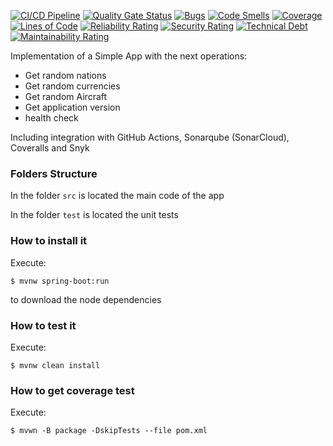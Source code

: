 [![CI/CD Pipeline](https://github.com/diegobotia/lab2v/actions/workflows/build.yml/badge.svg)](https://github.com/diegobotia/lab2v/actions/workflows/build.yml)
[![Quality Gate Status](https://sonarcloud.io/api/project_badges/measure?project=diegobotia_lab2v&metric=alert_status)](https://sonarcloud.io/summary/new_code?id=diegobotia_lab2v)
[![Bugs](https://sonarcloud.io/api/project_badges/measure?project=diegobotia_lab2v&metric=bugs)](https://sonarcloud.io/summary/new_code?id=diegobotia_lab2v)
[![Code Smells](https://sonarcloud.io/api/project_badges/measure?project=diegobotia_lab2v&metric=code_smells)](https://sonarcloud.io/summary/new_code?id=diegobotia_lab2v)
[![Coverage](https://sonarcloud.io/api/project_badges/measure?project=diegobotia_lab2v&metric=coverage)](https://sonarcloud.io/summary/new_code?id=diegobotia_lab2v)
[![Lines of Code](https://sonarcloud.io/api/project_badges/measure?project=diegobotia_lab2v&metric=ncloc)](https://sonarcloud.io/summary/new_code?id=diegobotia_lab2v)
[![Reliability Rating](https://sonarcloud.io/api/project_badges/measure?project=diegobotia_lab2v&metric=reliability_rating)](https://sonarcloud.io/summary/new_code?id=diegobotia_lab2v)
[![Security Rating](https://sonarcloud.io/api/project_badges/measure?project=diegobotia_lab2v&metric=security_rating)](https://sonarcloud.io/summary/new_code?id=diegobotia_lab2v)
[![Technical Debt](https://sonarcloud.io/api/project_badges/measure?project=diegobotia_lab2v&metric=sqale_index)](https://sonarcloud.io/summary/new_code?id=diegobotia_lab2v)
[![Maintainability Rating](https://sonarcloud.io/api/project_badges/measure?project=diegobotia_lab2v&metric=sqale_rating)](https://sonarcloud.io/summary/new_code?id=diegobotia_lab2v)


Implementation of a Simple App with the next operations:

* Get random nations
* Get random currencies
* Get random Aircraft
* Get application version
* health check

Including integration with GitHub Actions, Sonarqube (SonarCloud), Coveralls and Snyk

### Folders Structure

In the folder `src` is located the main code of the app

In the folder `test` is located the unit tests

### How to install it

Execute:

```shell
$ mvnw spring-boot:run
```
to download the node dependencies

### How to test it

Execute:

```shell
$ mvnw clean install
```

### How to get coverage test

Execute:

```shell
$ mvwn -B package -DskipTests --file pom.xml
```

